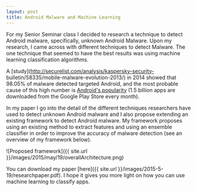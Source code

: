 ```yaml
---
layout: post
title: Android Malware and Machine Learning
---
```


For my Senior Seminar class I decided to research a technique to detect Android malware, specifically, unknown Android Malware. Upon my research, I came across with different techniques to detect Malware. The one technique that seemed to have the best results was using machine learning classification algorithms.

A [study](http://securelist.com/analysis/kaspersky-security-
bulletin/58335/mobile-malware-evolution-2013/) in 2014 showed that 98.05% of malware detected targeted Android, and the most probable cause of this high number is [Android's popularity](http://www.emarketer.com/Article/2-Billion-Consumers-Worldwide-Smartphones-by-2016/1011694) (1.5 billion apps are downloaded from the Google Play Store every month).

In my paper I go into the detail of the different techniques researchers have used to detect unknown Android malware and I also propose extending an existing framework to detect Android malware. My framework proposes using an existing method to extract features and using an ensemble classifier in order to improve the accuracy of malware detection (see an overview of my framework below).

![Proposed framework]({{ site.url }}/images/2015/may/19/overallArchitecture.png)

You can download my paper [here]({{ site.url }}/images/2015-5-19/researchpaper.pdf). I hope it gives you more light on how you can use machine learning to classify apps.